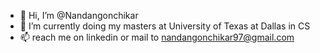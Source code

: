 - 👋 Hi, I’m @Nandangonchikar
- 🌱 I’m currently doing my masters at University of Texas at Dallas in CS
- 📫 reach me on linkedin or mail to nandangonchikar97@gmail.com

<!---
Nandangonchikar/Nandangonchikar is a ✨ special ✨ repository because its `README.md` (this file) appears on your GitHub profile.
You can click the Preview link to take a look at your changes.
--->
